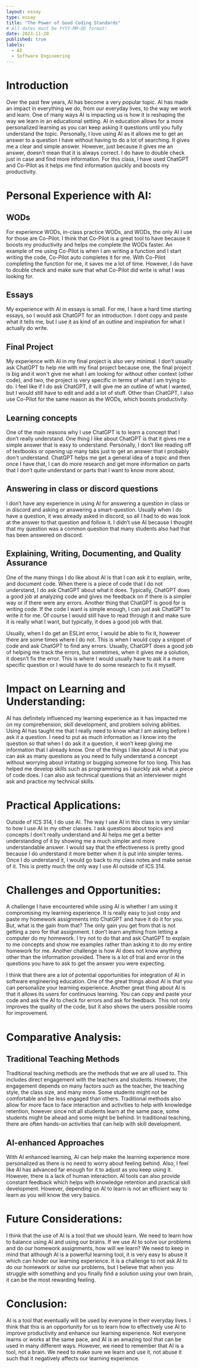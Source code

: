 ```yaml
---
layout: essay
type: essay
title: "The Power of Good Coding Standards"
# All dates must be YYYY-MM-DD format!
date: 2023-11-20
published: true
labels:
  - AI
  - Software Engineering
---
```

# Introduction
Over the past few years, AI has become a very popular topic. AI has made an impact in everything we do, from our everyday lives, to the way we work and learn. One of many ways AI is impacting us is how it is reshaping the way we learn in an educational setting. AI in education allows for a more personalized learning as you can keep asking it questions until you fully understand the topic. Personally, I love using AI as it allows me to get an answer to a question I have without having to do a lot of searching. It gives me a clear and simple answer. However, just because it gives me an answer, doesn’t mean that it is always correct. I do have to double check just in case and find more information. For this class, I have used ChatGPT and Co-Pilot as it helps me find information quickly and boosts my productivity. 


# Personal Experience with AI:
## WODs
For experience WODs, in-class practice WODs, and WODs, the only AI I use for those are Co-Pilot. I think that Co-Pilot is a great tool to have because it boosts my productivity and helps me complete the WODs faster. An example of me using Co-Pilot is when I am writing a function and I start writing the code, Co-Pilot auto completes it for me. With Co-Pilot completing the function for me, it saves me a lot of time. However, I do have to double check and make sure that what Co-Pilot did write is what I was looking for. 

## Essays
My experience with AI in essays is small. For me, I have a hard time starting essays, so I would ask ChatGPT for an introduction. I dont copy and paste what it tells me, but I use it as kind of an outline and inspiration for what I actually do write. 

## Final Project
My experience with AI in my final project is also very minimal. I don’t usually ask ChatGPT to help me with my final project because one, the final project is big and it won't give me what I am looking for without other context (other code), and two, the project is very specific in terms of what I am trying to do. I feel like if I do ask ChatGPT, it will give me an outline of what I wanted, but I would still have to edit and add a lot of stuff. Other than ChatGPT, I also use Co-Pilot for the same reason as the WODs, which boosts productivity. 

## Learning concepts
One of the main reasons why I use ChatGPT is to learn a concept that I don’t really understand. One thing I like about ChatGPT is that it gives me a simple answer that is easy to understand. Personally, I don’t like reading off of textbooks or opening up many tabs just to get an answer that I probably don't understand. ChatGPT helps me get a general idea of a topic and then once I have that, I can do more research and get more information on parts that I don’t quite understand or parts that I want to know more about.

## Answering in class or discord questions
I don’t have any experience in using AI for answering a question in class or in discord and asking or answering a smart-question. Usually when I do have a question, it was already asked in discord, so all I had to do was look at the answer to that question and follow it. I didn’t use AI because I thought that my question was a common question that many students also had that has been answered on discord. 
 
## Explaining, Writing, Documenting, and Quality Assurance
One of the many things I do like about AI is that I can ask it to explain, write, and document code. When there is a piece of code that I do not understand, I do ask ChatGPT about what it does. Typically, ChatGPT does a good job at analyzing code and gives me feedback on if there is a simpler way or if there were any errors. Another thing that ChatGPT is good for is writing code. If the code I want is simple enough, I can just ask ChatGPT to write it for me. Of course I would still have to read through it and make sure it is really what I want, but typically, it does a good job with that. 

Usually, when I do get an ESLint error, I would be able to fix it, however there are some times where I do not. This is when I would copy a snippet of code and ask ChatGPT to find any errors. Usually, ChatGPT does a good job of helping me track the errors, but sometimes, when it gives me a solution, it doesn’t fix the error. This is where I would usually have to ask it a more specific question or I would have to do some research to fix it myself. 


# Impact on Learning and Understanding:
AI has definitely influenced my learning experience as it has impacted me on my comprehension, skill development, and problem solving abilities. Using AI has taught me that I really need to know what I am asking before I ask it a question. I need to put as much information as I know into the question so that when I do ask it a question, it won’t keep giving me information that I already know. One of the things I like about AI is that you can ask as many questions as you need to fully understand a concept without worrying about irritating or bugging someone for too long. This has helped me develop skills such as programming as I quickly ask what a piece of code does. I can also ask technical questions that an interviewer might ask and practice my technical skills. 

# Practical Applications:
Outside of ICS 314, I do use AI. The way I use AI in this class is very similar to how I use AI in my other classes. I ask questions about topics and concepts I don’t really understand and AI helps me get a better understanding of it by showing me a much simpler and more understandable answer. I would say that the effectiveness is pretty good because I do understand it more better when it is put into simpler terms. Once I do understand it, I would go back to my class notes and make sense of it. This is pretty much the only way I use AI outside of ICS 314. 


# Challenges and Opportunities:
A challenge I have encountered while using AI is whether I am using it compromising my learning experience. It is really easy to just copy and paste my homework assignments into ChatGPT and have it do it for you. But, what is the gain from that? The only gain you get from that is not getting a zero for that assignment. I don’t learn anything from letting a computer do my homework. I try not to do that and ask ChatGPT to explain to me concepts and show me examples rather than asking it to do my entire homework for me. Another challenge is how AI does not know anything other than the information provided. There is a lot of trial and error in the questions you have to ask to get the answer you were expecting. 
	
I think that there are a lot of potential opportunities for integration of AI in software engineering education. One of the great things about AI is that you can personalize your learning experience. Another great thing about AI is that it allows its users for continuous learning. You can copy and paste your code and ask the AI to check for errors and ask for feedback. This not only improves the quality of the code, but it also shows the users possible rooms for improvement. 

# Comparative Analysis:
## Traditional Teaching Methods
Traditional teaching methods are the methods that we are all used to. This includes direct engagement with the teachers and students. However, the engagement depends on many factors such as the teacher, the teaching style, the class size, and many more. Some students might not be comfortable and be less engaged than others. Traditional methods also allow for more face to face interaction and activities to help with knowledge retention, however since not all students learn at the same pace, some students might be ahead and some might be behind. In traditional teaching, there are often hands-on activities that can help with skill development. 

## AI-enhanced Approaches
With AI enhanced learning, AI can help make the learning experience more personalized as there is no need to worry about feeling behind. Also, I feel like AI has advanced far enough for it to adjust as you keep using it. However, there is a lack of human interaction. AI tools can also provide constant feedback which helps with knowledge retention and practical skill development. However, depending on AI to learn is not an efficient way to learn as you will know the very basics. 

# Future Considerations:
I think that the use of AI is a tool that we should learn. We need to learn how to balance using AI and using our brains. If we use AI to solve our problems and do our homework assignments, how will we learn? We need to keep in mind that although AI is a powerful learning tool, it is very easy to abuse it which can hinder our learning experience. It is a challenge to not ask AI to do our homework or solve our problems, but I believe that when you struggle with something and you finally find a solution using your own brain, it can be the most rewarding feeling. 

# Conclusion:
AI is a tool that eventually will be used by everyone in their everyday lives. I think that this is an opportunity for us to learn how to effectively use AI to improve productivity and enhance our learning experience. Not everyone learns or works at the same pace, and AI is an amazing tool that can be used in many different ways. However, we need to remember that AI is a tool, not a brain. We need to make sure we learn and use it, not abuse it such that it negatively affects our learning experience.


